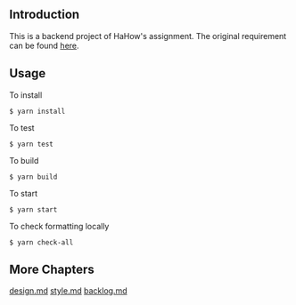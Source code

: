 ## Introduction

This is a backend project of HaHow's assignment. The original requirement can be found [here](https://github.com/hahow/hahow-recruit/blob/master/backend.md).

## Usage

To install

```
$ yarn install
```

To test

```
$ yarn test
```

To build

```
$ yarn build
```

To start

```
$ yarn start
```

To check formatting locally

```
$ yarn check-all
```

## More Chapters

[design.md](https://github.com/Jereme1024/hahow-backend-assignment/blob/master/docs/design.md)
[style.md](https://github.com/Jereme1024/hahow-backend-assignment/blob/master/docs/style.md)
[backlog.md](https://github.com/Jereme1024/hahow-backend-assignment/blob/master/docs/backlog.md)
